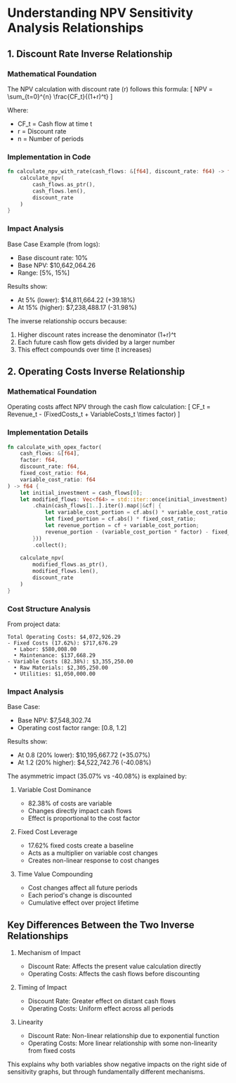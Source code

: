 # Understanding NPV Sensitivity Analysis Relationships

## 1. Discount Rate Inverse Relationship

### Mathematical Foundation
The NPV calculation with discount rate (r) follows this formula:
\[ NPV = \sum_{t=0}^{n} \frac{CF_t}{(1+r)^t} \]

Where:
- CF_t = Cash flow at time t
- r = Discount rate
- n = Number of periods

### Implementation in Code
```rust
fn calculate_npv_with_rate(cash_flows: &[f64], discount_rate: f64) -> f64 {
    calculate_npv(
        cash_flows.as_ptr(),
        cash_flows.len(),
        discount_rate
    )
}
```

### Impact Analysis
Base Case Example (from logs):
- Base discount rate: 10%
- Base NPV: $10,642,064.26
- Range: [5%, 15%]

Results show:
- At 5% (lower): $14,811,664.22 (+39.18%)
- At 15% (higher): $7,238,488.17 (-31.98%)

The inverse relationship occurs because:
1. Higher discount rates increase the denominator (1+r)^t
2. Each future cash flow gets divided by a larger number
3. This effect compounds over time (t increases)

## 2. Operating Costs Inverse Relationship

### Mathematical Foundation
Operating costs affect NPV through the cash flow calculation:
\[ CF_t = Revenue_t - (FixedCosts_t + VariableCosts_t \times factor) \]

### Implementation Details
```rust
fn calculate_with_opex_factor(
    cash_flows: &[f64], 
    factor: f64, 
    discount_rate: f64, 
    fixed_cost_ratio: f64, 
    variable_cost_ratio: f64
) -> f64 {
    let initial_investment = cash_flows[0];
    let modified_flows: Vec<f64> = std::iter::once(initial_investment)
        .chain(cash_flows[1..].iter().map(|&cf| {
            let variable_cost_portion = cf.abs() * variable_cost_ratio;
            let fixed_portion = cf.abs() * fixed_cost_ratio;
            let revenue_portion = cf + variable_cost_portion;
            revenue_portion - (variable_cost_portion * factor) - fixed_portion
        }))
        .collect();
    
    calculate_npv(
        modified_flows.as_ptr(),
        modified_flows.len(),
        discount_rate
    )
}
```

### Cost Structure Analysis
From project data:
```
Total Operating Costs: $4,072,926.29
- Fixed Costs (17.62%): $717,676.29
  • Labor: $580,008.00
  • Maintenance: $137,668.29
- Variable Costs (82.38%): $3,355,250.00
  • Raw Materials: $2,305,250.00
  • Utilities: $1,050,000.00
```

### Impact Analysis
Base Case:
- Base NPV: $7,548,302.74
- Operating cost factor range: [0.8, 1.2]

Results show:
- At 0.8 (20% lower): $10,195,667.72 (+35.07%)
- At 1.2 (20% higher): $4,522,742.76 (-40.08%)

The asymmetric impact (35.07% vs -40.08%) is explained by:

1. Variable Cost Dominance
   - 82.38% of costs are variable
   - Changes directly impact cash flows
   - Effect is proportional to the cost factor

2. Fixed Cost Leverage
   - 17.62% fixed costs create a baseline
   - Acts as a multiplier on variable cost changes
   - Creates non-linear response to cost changes

3. Time Value Compounding
   - Cost changes affect all future periods
   - Each period's change is discounted
   - Cumulative effect over project lifetime

## Key Differences Between the Two Inverse Relationships

1. Mechanism of Impact
   - Discount Rate: Affects the present value calculation directly
   - Operating Costs: Affects the cash flows before discounting

2. Timing of Impact
   - Discount Rate: Greater effect on distant cash flows
   - Operating Costs: Uniform effect across all periods

3. Linearity
   - Discount Rate: Non-linear relationship due to exponential function
   - Operating Costs: More linear relationship with some non-linearity from fixed costs

This explains why both variables show negative impacts on the right side of sensitivity graphs, but through fundamentally different mechanisms.
